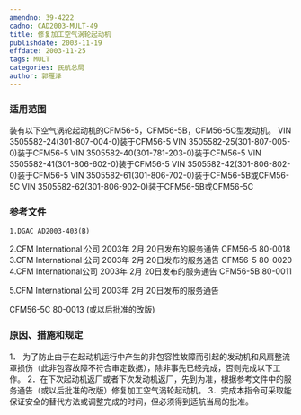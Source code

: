 ```yaml
---
amendno: 39-4222
cadno: CAD2003-MULT-49
title: 修复加工空气涡轮起动机
publishdate: 2003-11-19
effdate: 2003-11-25
tags: MULT
categories: 民航总局
author: 郭雁泽
---
```


### 适用范围 
装有以下空气涡轮起动机的CFM56-5，CFM56-5B，CFM56-5C型发动机。
VIN 3505582-24(301-807-004-0)装于CFM56-5
VIN 3505582-25(301-807-005-0)装于CFM56-5
VIN 3505582-40(301-781-203-0)装于CFM56-5
VIN 3505582-41(301-806-602-0)装于CFM56-5
VIN 3505582-42(301-806-802-0)装于CFM56-5
VIN 3505582-61(301-806-702-0)装于CFM56-5B或CFM56-5C
VIN 3505582-62(301-806-902-0)装于CFM56-5B或CFM56-5C

### 参考文件
    1.DGAC AD2003-403(B) 
2.CFM 
International 公司 2003年 2月 20日发布的服务通告 CFM56-5 80-0018 
3.CFM 
International 公司 2003年 2月 20日发布的服务通告 CFM56-5 80-0020 
4.CFM 
International公司 2003年 2月 20日发布的服务通告 CFM56-5B 80-0011 

5.CFM International 公司 2003年 2月 20日发布的服务通告
       
CFM56-5C 80-0013 (或以后批准的改版) 

### 原因、措施和规定 
1．
为了防止由于在起动机运行中产生的非包容性故障而引起的发动机和风扇整流罩损伤（此非包容故障不符合审定数据），除非事先已经完成，否则完成以下工作。 
    2．在下次起动机返厂或者下次发动机返厂，先到为准，根据参考文件中的服务通告（或以后批准的改版）修复加工空气涡轮起动机。 
    3．完成本指令可采取能保证安全的替代方法或调整完成的时间，但必须得到适航当局的批准。

